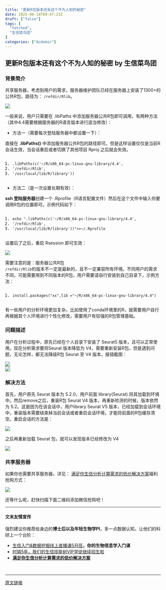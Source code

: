 ```yaml
---
title: "更新R包版本还有这个不为人知的秘密"
date: 2025-06-14T09:47:23Z
draft: ["false"]
tags: [
  "fetched",
  "生信菜鸟团"
]
categories: ["Acdemic"]
---
```

更新R包版本还有这个不为人知的秘密 by 生信菜鸟团
------
<div><h3 data-pm-slice="0 0 []"><span leaf="">背景简介</span></h3><p><span leaf="">共享服务器，考虑到用户的需求，服务器维护团队已经在服务器上安装了1300+的公共R包，路径为： </span><code><span><span leaf="">/refdir/</span></span><span><span leaf="">Rlib</span></span></code><span leaf="">。</span></p><section nodeleaf=""><img data-src="https://mmbiz.qpic.cn/mmbiz_png/iaRJcrq2Losicw8HZp9n1oYYgkNZzznaaIbsMkYapBbOYlLQuCLIjTYeELLnPXBaPO4zeFAYcyL17kUtoZujleYg/640?wx_fmt=png&amp;from=appmsg" data-ratio="0.4083333333333333" data-type="png" data-w="1080" data-imgfileid="100051300" src="https://mmbiz.qpic.cn/mmbiz_png/iaRJcrq2Losicw8HZp9n1oYYgkNZzznaaIbsMkYapBbOYlLQuCLIjTYeELLnPXBaPO4zeFAYcyL17kUtoZujleYg/640?wx_fmt=png&amp;from=appmsg"></section><p><span leaf="">一般来说，用户只需要在 .libPaths 中添加服务器公共R包即可调用，</span><font><span leaf="">有两种方法（其中4.4需要根据服务器的R语言版本进行适当修改）：</span></font></p><ul><li><span><span><font><span leaf="">方法一（需要每次登陆服务器中都设置一下）：</span></font></span></span></li></ul><p><font><span leaf="">直接在 </span></font><strong><font><span leaf="">.libPaths()</span></font></strong><font><span leaf=""> 中添加服务器公共R包的路径即可。但是这样设置仅仅是当前R会话生效，当会话重启或者切换了其他项目 Rproj 之后就会失效。</span></font></p><pre><ol><li><span><span><code><span><span leaf="">.</span></span><span><span leaf="">libPaths</span></span><span><span leaf="">(</span></span><span><span leaf="">c</span></span><span><span leaf="">(</span></span><span><span leaf="">'~/R/x86_64-pc-linux-gnu-library/4.4'</span></span><span><span leaf="">,</span></span></code></span></span></li><li><span><span><code><span><span leaf="">'/refdir/Rlib'</span></span><span><span leaf="">,</span></span></code></span></span></li><li><span><span><code><span><span leaf="">'/usr/local/lib/R/library'</span></span><span><span leaf="">))</span></span></code></span></span></li></ol></pre><ul><li><span><span><font><span leaf="">方法二（是一次设置长期有效）：</span></font></span></span></li></ul><p><font></font><strong><font><span leaf="">ssh 登陆服务器</span></font></strong><font><span leaf="">创建一个 .Rprofile（R语言配置文件）然后在这个文件中输入你要调用R包的位置即可。示例代码如下：</span></font></p><pre><ol><li><span><span><code><span><span leaf="">echo </span></span><span><span leaf="">".libPaths(c('~/R/x86_64-pc-linux-gnu-library/4.4',</span></span></code></span></span></li><li><span><span><code><span><span leaf="">'/refdir/Rlib',</span></span></code></span></span></li><li><span><span><code><span><span leaf="">'/usr/local/lib/R/library'))"</span></span><span></span><span><span leaf="">&gt;&gt;</span></span><span></span><span><span leaf="">~/.</span></span><span><span leaf="">Rprofile</span></span></code></span></span></li></ol></pre><p><font><span leaf="">设置后了之后，重启 Rsession 即可生效：</span></font></p><section nodeleaf=""><img data-src="https://mmbiz.qpic.cn/mmbiz_png/iaRJcrq2Losicw8HZp9n1oYYgkNZzznaaIsBlsL39JEaE0JODVy2s4JibbvIhyHf3JHzEB6NJvMLbiaZ4pDfJc2XzQ/640?wx_fmt=png&amp;from=appmsg" data-ratio="0.5244897959183673" data-type="png" data-w="490" data-backw="490" data-backh="257" data-imgfileid="100051296" src="https://mmbiz.qpic.cn/mmbiz_png/iaRJcrq2Losicw8HZp9n1oYYgkNZzznaaIsBlsL39JEaE0JODVy2s4JibbvIhyHf3JHzEB6NJvMLbiaZ4pDfJc2XzQ/640?wx_fmt=png&amp;from=appmsg"></section><p><font><span leaf="">需要注意的是：服务器公共R包 </span></font><code><span><span leaf=""><br></span></span><span><span leaf="">/refdir/Rlib</span></span></code><font><span leaf="">的版本不一定是最新的，且不一定兼容所有环境。不同用户的需求不同，可能需要用到不同版本的R包，用户需要请自行安装到自己目录下，示例方法：</span></font></p><pre><ol><li><span><span><code><span><span leaf="">install</span></span><span><span leaf="">.</span></span><span><span leaf="">packages</span></span><span><span leaf="">(</span></span><span><span leaf="">"xx"</span></span><span><span leaf="">,</span></span><span><span leaf="">lib </span></span><span><span leaf="">=</span></span><span></span><span><span leaf="">"~/R/x86_64-pc-linux-gnu-library/4.4"</span></span><span><span leaf="">)</span></span></code></span></span></li></ol></pre><p><span leaf="">有一些用户的分析环境更加复杂，比如使用了conda环境里的R，就需要用户自行再根据其个人环境进行个性化修改，需要用户有较强的R包管理基础。</span></p><h3><span leaf="">问题描述</span></h3><p><span leaf="">用户在分析过程中，原先已经在个人目录下安装了 Seurat5 版本，且可以正常使用。现在分析需求要将Seurat 版本降低为 V4，需要重新安装R包，但是遇到问题，无论怎样，都无法降级R包 Seurat 至 V4 版本，报错截图：</span></p><section nodeleaf=""><img data-src="https://mmbiz.qpic.cn/mmbiz_png/iaRJcrq2Losicw8HZp9n1oYYgkNZzznaaInAf7Vv8WSeMX6WUx2S6AIZGC7XkR1Sul8DUibib7sutuibDltRWTLdiaJg/640?wx_fmt=png&amp;from=appmsg" data-ratio="0.39945652173913043" data-type="png" data-w="736" data-imgfileid="100051297" src="https://mmbiz.qpic.cn/mmbiz_png/iaRJcrq2Losicw8HZp9n1oYYgkNZzznaaInAf7Vv8WSeMX6WUx2S6AIZGC7XkR1Sul8DUibib7sutuibDltRWTLdiaJg/640?wx_fmt=png&amp;from=appmsg"></section><section nodeleaf=""><img data-src="https://mmbiz.qpic.cn/mmbiz_png/iaRJcrq2Losicw8HZp9n1oYYgkNZzznaaI9tia9t9ibaMB2Tsjsgkk0icQLicdpWY7iaDWI1iagUP59qGJ6mnb1R1Us3wQ/640?wx_fmt=png&amp;from=appmsg" data-ratio="0.13703703703703704" data-type="png" data-w="1080" data-imgfileid="100051298" src="https://mmbiz.qpic.cn/mmbiz_png/iaRJcrq2Losicw8HZp9n1oYYgkNZzznaaI9tia9t9ibaMB2Tsjsgkk0icQLicdpWY7iaDWI1iagUP59qGJ6mnb1R1Us3wQ/640?wx_fmt=png&amp;from=appmsg"></section><h3><span leaf="">解决方法</span></h3><p><span leaf="">首先，用户原先 Seurat 版本为 5.2.0，用户前面 library(Seurat) 将其加载到环境中。然后remove之后，重装R包 Seurat V4 版本，再重新检测的时候，版本依然为 5.2。这是因为在该会话中，用户library Seurat V5 版本，已经加载到会话环境中，重装版本需要结束掉当前会话或者重启会话环境，才能将前面的R包缓存清空。重启会话的方法是：</span></p><section nodeleaf=""><img data-src="https://mmbiz.qpic.cn/mmbiz_jpg/iaRJcrq2Losicw8HZp9n1oYYgkNZzznaaI7596xbS1tof6OXLBqBdmbFO3czYlskJvMs1M83icw5Razsicibtxl0zZQ/640?wx_fmt=jpeg&amp;from=appmsg" data-ratio="0.5244897959183673" data-type="jpeg" data-w="490" data-backw="490" data-backh="257" data-imgfileid="100051299" src="https://mmbiz.qpic.cn/mmbiz_jpg/iaRJcrq2Losicw8HZp9n1oYYgkNZzznaaI7596xbS1tof6OXLBqBdmbFO3czYlskJvMs1M83icw5Razsicibtxl0zZQ/640?wx_fmt=jpeg&amp;from=appmsg"></section><p><span leaf="">之后再重新加载 Seurat 包，就可以发现版本已经修改为 V4</span></p><section nodeleaf=""><img data-src="https://mmbiz.qpic.cn/mmbiz_png/iaRJcrq2Losicw8HZp9n1oYYgkNZzznaaIUznZm81e9y3LqyZgCLoiaIjJqw05W1aafcbLIlN6Rlcxwzu938FgE3w/640?wx_fmt=png&amp;from=appmsg" data-ratio="0.4331896551724138" data-type="png" data-w="464" data-backw="464" data-backh="201" data-imgfileid="100051301" src="https://mmbiz.qpic.cn/mmbiz_png/iaRJcrq2Losicw8HZp9n1oYYgkNZzznaaIUznZm81e9y3LqyZgCLoiaIjJqw05W1aafcbLIlN6Rlcxwzu938FgE3w/640?wx_fmt=png&amp;from=appmsg"></section><h3><span leaf="">共享服务器</span></h3><p><font><span leaf="">如果你也需要共享服务器，详见： </span></font><font><span leaf=""><a target="_blank" href="https://mp.weixin.qq.com/s?__biz=MzUzMTEwODk0Ng==&amp;mid=2247530048&amp;idx=1&amp;sn=28aa7bbd5e00521f79e074496a5f5d66&amp;scene=21#wechat_redirect" textvalue="" linktype="text" data-linktype="2">满足你生信分析计算需求的低价解决方案</a></span></font><font><span leaf="">福利抢购方式：</span></font></p><section nodeleaf=""><img data-src="https://mmbiz.qpic.cn/mmbiz_jpg/iaRJcrq2Losicw8HZp9n1oYYgkNZzznaaID6nDUnreS9Tw0Sse2OyUAFeaxHMGHZKovDZ3u2nazGo88sc7LWjtdg/640?wx_fmt=jpeg&amp;from=appmsg" data-ratio="1.7777777777777777" data-type="jpeg" data-w="1080" data-imgfileid="100051302" src="https://mmbiz.qpic.cn/mmbiz_jpg/iaRJcrq2Losicw8HZp9n1oYYgkNZzznaaID6nDUnreS9Tw0Sse2OyUAFeaxHMGHZKovDZ3u2nazGo88sc7LWjtdg/640?wx_fmt=jpeg&amp;from=appmsg"></section><p><font><span leaf="">还等什么呢，赶快扫描下面二维码添加微信抢购吧！</span></font></p><hr><h4><font><span leaf="">文末友情宣传</span></font></h4><p><font><span leaf="">强烈建议你推荐给身边的</span></font><strong><font><span leaf="">博士后以及年轻生物学PI</span></font></strong><font><span leaf="">，多一点数据认知，让他们的科研上一个台阶：</span></font></p><ul><li><span><span><span leaf=""><a target="_blank" href="https://mp.weixin.qq.com/s?__biz=MzAxMDkxODM1Ng==&amp;mid=2247541231&amp;idx=1&amp;sn=6704a3ae8233d19ca94fd4929b5e1f63&amp;scene=21#wechat_redirect" textvalue="" linktype="text" data-linktype="2">生信入门&amp;数据挖掘线上直播课5月班</a></span><strong><font><span leaf="">，你的生物信息学入门课</span></font></strong></span></span></li><li><span><span><font><span leaf=""><a target="_blank" href="https://mp.weixin.qq.com/s?__biz=MzAxMDkxODM1Ng==&amp;mid=2247525079&amp;idx=1&amp;sn=0b997af16a58195b4192691373048fd5&amp;scene=21#wechat_redirect" textvalue="" linktype="text" data-linktype="2">时隔5年，我们的生信技能树VIP学徒继续招生啦</a></span></font></span></span></li><li><span><span><strong><font><span leaf=""><a target="_blank" href="https://mp.weixin.qq.com/s?__biz=MzUzMTEwODk0Ng==&amp;mid=2247530048&amp;idx=1&amp;sn=28aa7bbd5e00521f79e074496a5f5d66&amp;scene=21#wechat_redirect" textvalue="" linktype="text" data-linktype="2">满足你生信分析计算需求的低价解决方案</a></span></font></strong></span></span></li></ul><section><span leaf=""><br></span></section><p><mp-style-type data-value="10000"></mp-style-type></p></div>  
<hr>
<a href="https://mp.weixin.qq.com/s/nMvxtKva4qKllfQJ8owptQ",target="_blank" rel="noopener noreferrer">原文链接</a>
